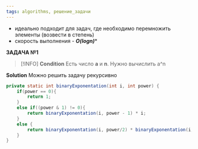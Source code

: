 ```yaml
---
tags: algorithms, решение_задачи
---
```

- идеально подходит для задач, где необходимо перемножить элементы (возвести в степень) 
- скорость выполнения - ***O(logn)****

**ЗАДАЧА №1**
>[!INFO]
>**Condition**
>Есть число **a** и **n**. Нужно вычислить a^n


**Solution**
Можно решить задачу рекурсивно

```java
private static int binaryExponentation(int i, int power) {  
    if(power == 0){  
        return 1;  
    }  
    else if((power & 1) != 0){  
        return binaryExponentation(i, power - 1) * i;  
    }  
    else {  
        return binaryExponentation(i, power/2) * binaryExponentation(i, power/2);  
    }  
}
```
